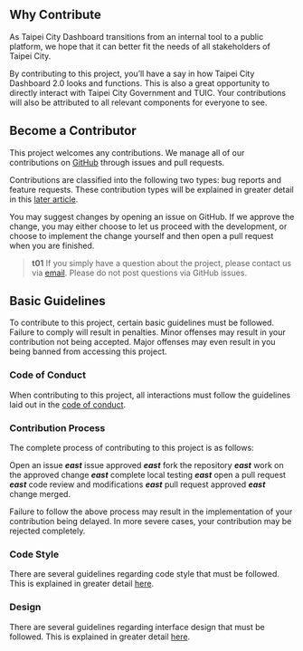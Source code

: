 ## Why Contribute

As Taipei City Dashboard transitions from an internal tool to a public platform, we hope that it can better fit the needs of all stakeholders of Taipei City.

By contributing to this project, you’ll have a say in how Taipei City Dashboard 2.0 looks and functions. This is also a great opportunity to directly interact with Taipei City Government and TUIC. Your contributions will also be attributed to all relevant components for everyone to see.

## Become a Contributor

This project welcomes any contributions. We manage all of our contributions on [GitHub](https://github.com/tpe-doit/Taipei-City-Dashboard) through issues and pull requests.

Contributions are classified into the following two types: bug reports and feature requests. These contribution types will be explained in greater detail in this [later article](/front-end/open-an-issue).

You may suggest changes by opening an issue on GitHub. If we approve the change, you may either choose to let us proceed with the development, or choose to implement the change yourself and then open a pull request when you are finished.

> **t01**
> If you simply have a question about the project, please contact us via [email](/front-end/introduction#contact-us). Please do not post questions via GitHub issues.

## Basic Guidelines

To contribute to this project, certain basic guidelines must be followed. Failure to comply will result in penalties. Minor offenses may result in your contribution not being accepted. Major offenses may even result in you being banned from accessing this project.

### Code of Conduct

When contributing to this project, all interactions must follow the guidelines laid out in the [code of conduct](https://github.com/tpe-doit/Taipei-City-Dashboard/blob/main/.github/CODE_OF_CONDUCT.md).

### Contribution Process

The complete process of contributing to this project is as follows:

Open an issue **_east_** issue approved **_east_** fork the repository **_east_** work on the approved change **_east_** complete local testing **_east_** open a pull request **_east_** code review and modifications **_east_** pull request approved **_east_** change merged.

Failure to follow the above process may result in the implementation of your contribution being delayed. In more severe cases, your contribution may be rejected completely.

### Code Style

There are several guidelines regarding code style that must be followed. This is explained in greater detail [here](/front-end/code-style).

### Design

There are several guidelines regarding interface design that must be followed. This is explained in greater detail [here](/front-end/design-guide).
